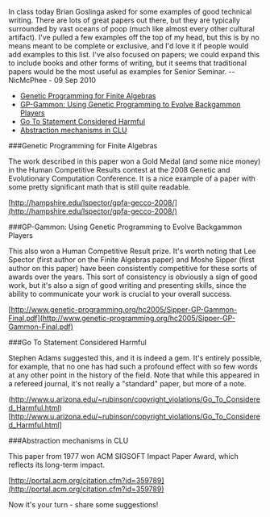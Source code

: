 In class today Brian Goslinga asked for some examples of good technical writing. There are lots of great papers out there, but they are typically surrounded by vast oceans of poop (much like almost every other cultural artifact). I've pulled a few examples off the top of my head, but this is by no means meant to be complete or exclusive, and I'd love it if people would add examples to this list. I've also focused on papers; we could expand this to include books and other forms of writing, but it seems that traditional papers would be the most useful as examples for Senior Seminar. -- NicMcPhee - 09 Sep 2010

- [Genetic Programming for Finite Algebras](#genetic-programming-for-finite-algebras)
- [GP-Gammon: Using Genetic Programming to Evolve Backgammon Players](#gp-gammon:-using-genetic-programming-to-evolve-backgammon-players)
- [Go To Statement Considered Harmful](#go-to-statement-considered-harmful)
- [Abstraction mechanisms in CLU](#abstraction-mechanisms-in-clu)

###Genetic Programming for Finite Algebras

The work described in this paper won a Gold Medal (and some nice money) in the Human Competitive Results contest at the 2008 
Genetic and Evolutionary Computation Conference. It is a nice example of a paper with some pretty significant math that is
still quite readable.

[http://hampshire.edu/lspector/gpfa-gecco-2008/](http://hampshire.edu/lspector/gpfa-gecco-2008/)

###GP-Gammon: Using Genetic Programming to Evolve Backgammon Players

This also won a Human Competitive Result prize. It's worth noting that Lee Spector (first author on the Finite Algebras paper) 
and Moshe Sipper (first author on this paper) have been consistently competitive for these sorts of awards over the years.
This sort of consistency is obviously a sign of good work, but it's also a sign of good writing and presenting skills, 
since the ability to communicate your work is crucial to your overall success.

[http://www.genetic-programming.org/hc2005/Sipper-GP-Gammon-Final.pdf](http://www.genetic-programming.org/hc2005/Sipper-GP-Gammon-Final.pdf)

###Go To Statement Considered Harmful

Stephen Adams suggested this, and it is indeed a gem. It's entirely possible, for example, 
that no one has had such a profound effect with so few words at any other point in the history of the field.
Note that while this appeared in a refereed journal, it's not really a "standard" paper, but more of a note.

(http://www.u.arizona.edu/~rubinson/copyright_violations/Go_To_Considered_Harmful.html)[http://www.u.arizona.edu/~rubinson/copyright_violations/Go_To_Considered_Harmful.html]

###Abstraction mechanisms in CLU

This paper from 1977 won ACM SIGSOFT Impact Paper Award, which reflects its long-term impact.

[http://portal.acm.org/citation.cfm?id=359789](http://portal.acm.org/citation.cfm?id=359789)

Now it's your turn - share some suggestions! 
